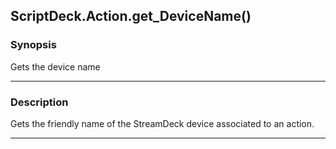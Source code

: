 ScriptDeck.Action.get_DeviceName()
----------------------------------

### Synopsis
Gets the device name

---

### Description

Gets the friendly name of the StreamDeck device associated to an action.

---
